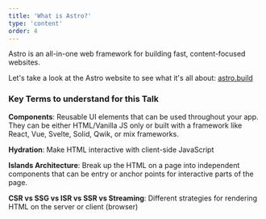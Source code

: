 ```yaml
---
title: 'What is Astro?'
type: 'content'
order: 4
---
```


Astro is an all-in-one web framework for building fast, content-focused websites.

Let's take a look at the Astro website to see what it's all about: <a href="https://astro.build" target="_blank">astro.build</a>

### Key Terms to understand for this Talk

**Components**: Reusable UI elements that can be used throughout your app. They can be either HTML/Vanilla JS only or built with a framework like React, Vue, Svelte, Solid, Qwik, or mix frameworks.

**Hydration**: Make HTML interactive with client-side JavaScript

**Islands Architecture**: Break up the HTML on a page into independent components that can be entry or anchor points for interactive parts of the page.

**CSR vs SSG vs ISR vs SSR vs Streaming**: Different strategies for rendering HTML on the server or client (browser)
